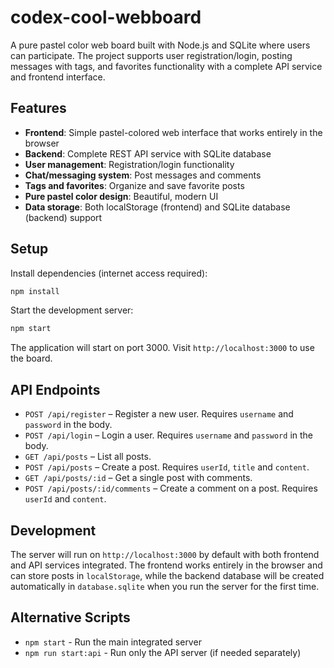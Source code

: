 # codex-cool-webboard

A pure pastel color web board built with Node.js and SQLite where users can participate. The project supports user registration/login, posting messages with tags, and favorites functionality with a complete API service and frontend interface.

## Features

- **Frontend**: Simple pastel-colored web interface that works entirely in the browser
- **Backend**: Complete REST API service with SQLite database
- **User management**: Registration/login functionality
- **Chat/messaging system**: Post messages and comments
- **Tags and favorites**: Organize and save favorite posts
- **Pure pastel color design**: Beautiful, modern UI
- **Data storage**: Both localStorage (frontend) and SQLite database (backend) support

## Setup

Install dependencies (internet access required):

```bash
npm install
```

Start the development server:

```bash
npm start
```

The application will start on port 3000. Visit `http://localhost:3000` to use the board.

## API Endpoints

- `POST /api/register` – Register a new user. Requires `username` and `password` in the body.
- `POST /api/login` – Login a user. Requires `username` and `password` in the body.
- `GET /api/posts` – List all posts.
- `POST /api/posts` – Create a post. Requires `userId`, `title` and `content`.
- `GET /api/posts/:id` – Get a single post with comments.
- `POST /api/posts/:id/comments` – Create a comment on a post. Requires `userId` and `content`.

## Development

The server will run on `http://localhost:3000` by default with both frontend and API services integrated. The frontend works entirely in the browser and can store posts in `localStorage`, while the backend database will be created automatically in `database.sqlite` when you run the server for the first time.

## Alternative Scripts

- `npm start` - Run the main integrated server
- `npm run start:api` - Run only the API server (if needed separately)
